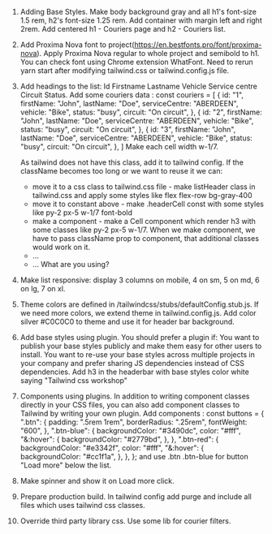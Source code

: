 1. Adding Base Styles. Make body background gray and all h1's font-size 1.5 rem, h2's font-size 1.25 rem. Add container with margin left and right 2rem. Add centered h1 - Couriers page and h2 - Couriers list.

2. Add Proxima Nova font to project(https://en.bestfonts.pro/font/proxima-nova). Apply Proxima Nova regular to whole project and semibold to h1. You can check font using Chrome extension WhatFont. Need to rerun yarn start after modifying tailwind.css or tailwind.config.js file.

3. Add headings to the list:
   Id
   Firstname
   Lastname
   Vehicle
   Service centre
   Circuit
   Status.
   Add some couriers data :
   const couriers = [
   {
   id: "1",
   firstName: "John",
   lastName: "Doe",
   serviceCentre: "ABERDEEN",
   vehicle: "Bike",
   status: "busy",
   circuit: "On circuit",
   },
   {
   id: "2",
   firstName: "John",
   lastName: "Doe",
   serviceCentre: "ABERDEEN",
   vehicle: "Bike",
   status: "busy",
   circuit: "On circuit",
   },
   {
   id: "3",
   firstName: "John",
   lastName: "Doe",
   serviceCentre: "ABERDEEN",
   vehicle: "Bike",
   status: "busy",
   circuit: "On circuit",
   },
   ]
   Make each cell width w-1/7.

   As tailwind does not have this class, add it to tailwind config.
   If the className becomes too long or we want to reuse it we can:

   - move it to a css class to tailwind.css file - make listHeader class in tailwind.css and apply some styles like flex flex-row bg-gray-400
   - move it to constant above - make .headerCell const with some styles like py-2 px-5 w-1/7 font-bold
   - make a component - make a Cell component which render h3 with some classes like py-2 px-5 w-1/7. When we make component, we have to pass className prop to component, that additional classes would work on it.
   - ...
   - ...
     What are you using?

4. Make list responsive: display 3 columns on mobile, 4 on sm, 5 on md, 6 on lg, 7 on xl.

5. Theme colors are defined in /tailwindcss/stubs/defaultConfig.stub.js. If we need more colors, we extend theme in tailwind.config.js. Add color silver #C0C0C0 to theme and use it for header bar background.

6. Add base styles using plugin. You should prefer a plugin if:
   You want to publish your base styles publicly and make them easy for other users to install.
   You want to re-use your base styles across multiple projects in your company and prefer sharing JS dependencies instead of CSS dependencies.
   Add h3 in the headerbar with base styles color white saying "Tailwind css workshop"

7. Components using plugins. In addition to writing component classes directly in your CSS files, you can also add component classes to Tailwind by writing your own plugin. Add components :
   const buttons = {
   ".btn": {
   padding: ".5rem 1rem",
   borderRadius: ".25rem",
   fontWeight: "600",
   },
   ".btn-blue": {
   backgroundColor: "#3490dc",
   color: "#fff",
   "&:hover": {
   backgroundColor: "#2779bd",
   },
   },
   ".btn-red": {
   backgroundColor: "#e3342f",
   color: "#fff",
   "&:hover": {
   backgroundColor: "#cc1f1a",
   },
   },
   };
   and use .btn .btn-blue for button "Load more" below the list.

8. Make spinner and show it on Load more click.

9. Prepare production build. In tailwind config add purge and include all files which uses tailwind css classes.

10. Override third party library css. Use some lib for courier filters.
